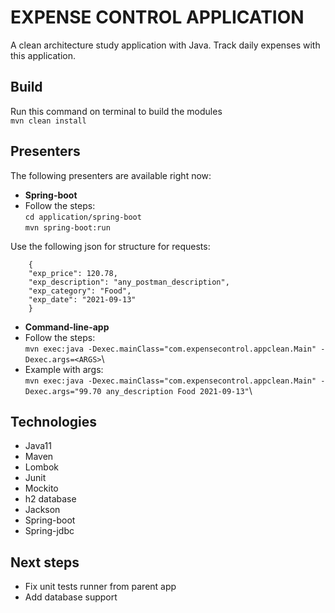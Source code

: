 # EXPENSE CONTROL APPLICATION

A clean architecture study application with Java. Track daily expenses with this application.

## Build
Run this command on terminal to build the modules\
```mvn clean install```

## Presenters
The following presenters are available right now:
* **Spring-boot**
* Follow the steps:\
```cd application/spring-boot```\
```mvn spring-boot:run```

Use the following json for structure for requests:
```
    {
    "exp_price": 120.78,
    "exp_description": "any_postman_description",
    "exp_category": "Food",
    "exp_date": "2021-09-13"
    }
 ```

* **Command-line-app**
* Follow the steps:\
```mvn exec:java -Dexec.mainClass="com.expensecontrol.appclean.Main" -Dexec.args=<ARGS>```\
* Example with args:\
```mvn exec:java -Dexec.mainClass="com.expensecontrol.appclean.Main" -Dexec.args="99.70 any_description Food 2021-09-13"```\


## Technologies
* Java11
* Maven
* Lombok
* Junit
* Mockito
* h2 database
* Jackson
* Spring-boot
* Spring-jdbc

## Next steps
* Fix unit tests runner from parent app
* Add database support

